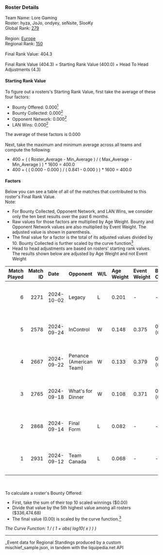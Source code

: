### Roster Details<br />
Team Name: Lore Gaming<br />
Roster: hyza, JoJo, ondyey, seNsite, SlooKy<br />
Global Rank: [279](../../standings_global_2025_03_01.md)<br />
<br />
Region: [Europe]( ../../standings_europe_2025_03_01.md)<br />
Regional Rank: [150]( ../../standings_europe_2025_03_01.md)<br />
<br />
Final Rank Value:  404.3<br />
<br />
Final Rank Value (404.3) = Starting Rank Value (400.0) + Head To Head Adjustments (4.3)<br />

#### Starting Rank Value<br />
To figure out a rosters's Starting Rank Value, first take the average of these four factors:<br />
- Bounty Offered: 0.000[<sup>1</sup>](#table2)
- Bounty Collected: 0.000[<sup>2</sup>](#table1)
- Opponent Network: 0.000[<sup>2</sup>](#table1)
- LAN Wins: 0.000[<sup>2</sup>](#table1)

The average of these factors is 0.000<br />
<br />
Next, take the maximum and minimum average across all teams and compute the following:<br />
- 400 + ( ( Roster_Average - Min_Average ) / ( Max_Average - Min_Average ) ) * 1600 = 400.0
- 400 + ( ( 0.000 - 0.000 ) / ( 0.841 - 0.000 ) ) * 1600 = 400.0


#### Factors<br />
Below you can see a table of all of the matches that contributed to this roster's Final Rank Value.<br />
Note:<br />

- For Bounty Collected, Opponent Network, and LAN Wins, we consider only the ten best results over the past 6 months.
- Raw values for those factors are multiplied by Age Weight. Bounty and Opponent Network values are also multiplied by Event Weight. The adjusted value is shown in parenthesis.
- The final value for a factor is the total of its adjusted values divided by 10. Bounty Collected is further scaled by the curve function[<sup>3</sup>](#curveFunction)
- Head to head adjustments are based on rosters' starting rank values. The results shown below are adjusted by Age Weight and not Event Weight
<span id="table1"></span><br />


| Match Played | Match ID | Date       | Opponent                | W/L | Age Weight | Event Weight | Bounty Collected | Opponent Network | LAN Wins  | H2H Adj. | Roster                              |
| -: | -: | :- | :- | :- | :- | :- | :- | :- | :- | -: | :- |
|            6 |     2271 | 2024-10-02 | Legacy                  | L   | 0.201      | -            | -                | -                | -         |    -0.24 | hyza, JoJo, ondyey, seNsite, SlooKy |
|            5 |     2578 | 2024-09-24 | InControl               | W   | 0.148      | 0.375        | 0.000 (0.000)    | 0.000 (0.000)    | 0 (0.000) |     2.32 | hyza, JoJo, ondyey, seNsite, SlooKy |
|            4 |     2667 | 2024-09-22 | Penance (American Team) | W   | 0.133      | 0.379        | 0.000 (0.000)    | 0.004 (0.000)    | 0 (0.000) |     2.10 | hyza, JoJo, ondyey, seNsite, SlooKy |
|            3 |     2765 | 2024-09-18 | What's for Dinner       | W   | 0.108      | 0.371        | 0.000 (0.000)    | 0.000 (0.000)    | 0 (0.000) |     1.70 | hyza, JoJo, ondyey, seNsite, SlooKy |
|            2 |     2868 | 2024-09-14 | Final Form              | L   | 0.082      | -            | -                | -                | -         |    -0.94 | hyza, JoJo, ondyey, seNsite, SlooKy |
|            1 |     2931 | 2024-09-12 | Team Canada             | L   | 0.068      | -            | -                | -                | -         |    -0.68 | hyza, JoJo, ondyey, seNsite, SlooKy |

<br />
<span id="table2"></span><br />
To calculate a roster's Bounty Offered:<br />

- First, take the sum of their top 10 scaled winnings ($0.00)
- Divide that value by the 5th highest value among all rosters ($336,474.68)
- The final value (0.00) is scaled by the curve function.[<sup>3</sup>](#curveFunction)

<span id="curveFunction"></span>_The Curve Function: 1 / ( 1 + abs( log10( x ) ) )_<br />

---
_Event data for Regional Standings produced by a custom mischief_sample.json, in tandem with the liquipedia.net API<br />
